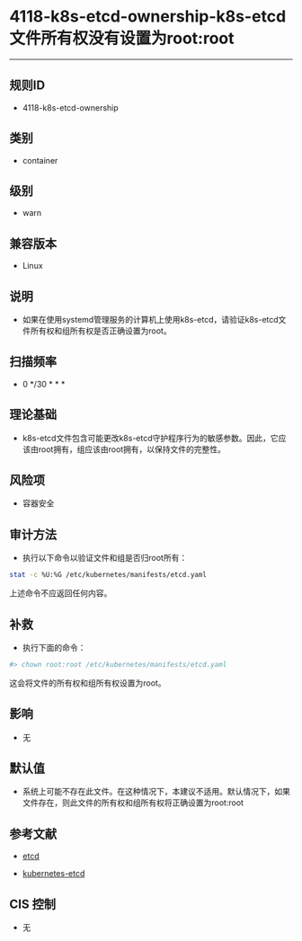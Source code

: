 # 4118-k8s-etcd-ownership-k8s-etcd文件所有权没有设置为root:root
---

## 规则ID

- 4118-k8s-etcd-ownership


## 类别

- container


## 级别

- warn


## 兼容版本


- Linux




## 说明


- 如果在使用systemd管理服务的计算机上使用k8s-etcd，请验证k8s-etcd文件所有权和组所有权是否正确设置为root。



## 扫描频率
- 0 */30 * * *

## 理论基础


- k8s-etcd文件包含可能更改k8s-etcd守护程序行为的敏感参数。因此，它应该由root拥有，组应该由root拥有，以保持文件的完整性。






## 风险项


- 容器安全



## 审计方法
- 执行以下命令以验证文件和组是否归root所有：

```bash
stat -c %U:%G /etc/kubernetes/manifests/etcd.yaml
```
上述命令不应返回任何内容。



## 补救
- 执行下面的命令：
```bash
#> chown root:root /etc/kubernetes/manifests/etcd.yaml
```
这会将文件的所有权和组所有权设置为root。



## 影响


- 无




## 默认值


- 系统上可能不存在此文件。在这种情况下，本建议不适用。默认情况下，如果文件存在，则此文件的所有权和组所有权将正确设置为root:root




## 参考文献


- [etcd](https://coreos.com/etcd)



- [kubernetes-etcd](https://kubernetes.io/docs/admin/etcd/)



## CIS 控制


- 无


